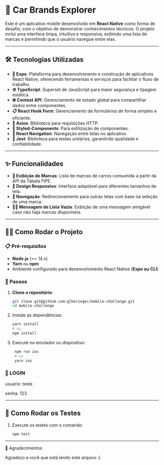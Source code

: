 # 🚗 Car Brands Explorer

Este é um aplicativo mobile desenvolvido em **React Native** como forma de desafio, com o objetivo de demonstrar conhecimentos técnicos. O projeto inclui uma interface limpa, intuitiva e responsiva, exibindo uma lista de marcas e permitindo que o usuário navegue entre elas.

---

## 🛠 Tecnologias Utilizadas

- **📱 Expo**: Plataforma para desenvolvimento e construção de aplicativos React Native, oferecendo ferramentas e serviços para facilitar o fluxo de trabalho.
- **⚙️ TypeScript**: Superset de JavaScript para maior segurança e tipagem estática.
- **🌐 Context API**: Gerenciamento de estado global para compartilhar dados entre componentes.
- **📋 React Hook Form**: Gerenciamento de formulários de forma simples e eficiente.
- **🔗 Axios**: Biblioteca para requisições HTTP.
- **🎨 Styled-Components**: Para estilização de componentes.
- **🚦 React Navigation**: Navegação entre telas no aplicativo.
- **🧪 Jest**: Biblioteca para testes unitários, garantindo qualidade e confiabilidade.

---

## ✨ Funcionalidades

- **📜 Exibição de Marcas**: Lista de marcas de carros consumida a partir da API da Tabela FIPE.
- **📱 Design Responsivo**: Interface adaptável para diferentes tamanhos de tela.
- **🧭 Navegação**: Redirecionamento para outras telas com base na seleção de uma marca.
- **🙅‍♂️ Mensagem de Lista Vazia**: Exibição de uma mensagem amigável caso não haja marcas disponíveis.

---

## 🏃‍♂️ Como Rodar o Projeto

### 📋 Pré-requisitos

- **Node.js** (>= 14.x)
- **Yarn** ou **npm**
- Ambiente configurado para desenvolvimento React Native (**Expo ou CLI**)

### 🚀 Passos

1. **Clone o repositório**:
   ```bash
   git clone git@github.com:glheringer/mobile-challenge.git
   cd mobile-challenge

2. Instale as dependências:
    ```bash
    yarn install
    # ou
    npm install

3. Execute no emulador ou dispositivo:
   ```bash
    npm run ios
    # ou
    yarn ios

### 🔑 **LOGIN**

   usuario: teste
   
   senha: 123
   
---

##  🧪 Como Rodar os Testes
1. Execute os testes com o comando:
    ```bash
    npm test
---

🙏 Agradecimentos

Agradeço a você que está lendo este arquivo :)
